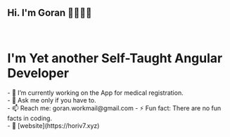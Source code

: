 <!--
**horiv7/horiv7** is a ✨ _special_ ✨ repository because its `README.md` (this file) appears on your GitHub profile.

Here are some ideas to get you started:

- 🔭 I’m currently working on ...
- 🌱 I’m currently learning ...
- 👯 I’m looking to collaborate on ...
- 🤔 I’m looking for help with ...
- 💬 Ask me about ...
- 📫 How to reach me: ...
- 😄 Pronouns: ...
- ⚡ Fun fact: ...
-->
## Hi. I'm Goran 👋👩🏼‍💻
</br> 

# I'm Yet another Self-Taught Angular Developer
</hr>   
- 🔭 I’m currently working on the App for medical registration.<br/>
- 💬 Ask me only if you have to.<br/>
- 📫 Reach me:  goran.workmail@gmail.com
- ⚡️ Fun fact: There are no fun facts in coding.<br/> 
- 🏡 [website](https://horiv7.xyz) 
